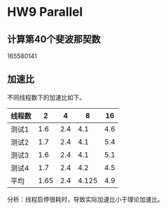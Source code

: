 <!-- 起始时间17:02 -->
# HW9 Parallel
## 计算第40个斐波那契数
165580141

## 加速⽐
不同线程数下的加速比如下。

线程数|2|4|8|16
---|--|--|--|--
测试1|1.6|2.4|4.1|4.6
测试2|1.7|2.4|4.1|5.4
测试3|1.6|2.4|4.1|5.1
测试4|1.7|2.4|4.2|4.5
平均|1.65|2.4|4.125|4.9

分析：线程启停很耗时，导致实际加速比小于理论加速比。
<!-- 结束时间17:23 -->